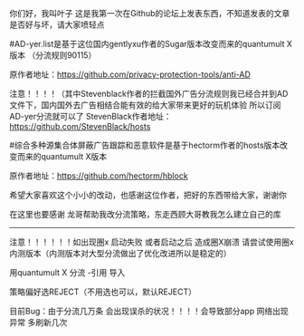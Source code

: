 你们好，我叫叶子 这是我第一次在Github的论坛上发表东西，不知道发表的文章是否好与坏，请大家喷轻点 

#AD-yer.list是基于这位国内gentlyxu作者的Sugar版本改变而来的quantumult X版本 （分流规则90115）

原作者地址：https://github.com/privacy-protection-tools/anti-AD

注意！！！！（其中Stevenblack作者的拦截国外广告分流规则我已经合并到AD文件下，国内国外去广告相结合能有效的给大家带来更好的玩机体验 
 所以订阅AD-yer分流就可以了
StevenBlack作者地址：https://github.com/StevenBlack/hosts

#综合多种源集合体屏蔽广告跟踪和恶意软件是基于hectorm作者的hosts版本改变而来的quantumult X版本

原作者地址：https://github.com/hectorm/hblock

希望大家喜欢这个小小的改动，也感谢这位作者，把好的东西带给大家，谢谢你

在这里也要感谢
龙哥帮助我改分流策略，东走西顾大哥教我怎么建立自己的库

---------------------------------------------------
注意！！！！！！如出现圈x 启动失败 或者启动之后 造成圈X崩溃  请尝试使用圈x 内测版本（内测版本对大型分流做出了优化改进所以是稳定的）

用quantumult X  分流 -引用 导入 

策略偏好选REJECT（不用选也可以，默认REJECT）

目前Bug：由于分流几万条 会出现误杀的状况！！！！会导致部分app 网络出现异常 多刷新几次
